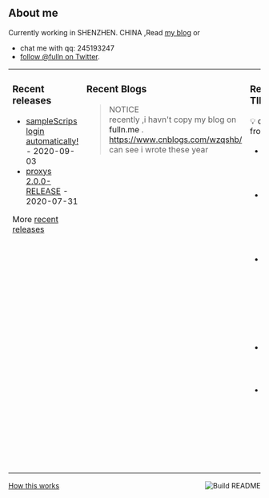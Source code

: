## About me

Currently working in SHENZHEN. CHINA ,Read [my blog](https://fulln.me) 
or 
 - chat me with qq: 245193247
 - [follow @fulln on Twitter](https://twitter.com/fulln16).
<table><tr><td valign="top">
 
 
### Recent releases

<!-- recent_releases starts -->
* [sampleScrips login automatically!](https://github.com/fulln/sampleScrips/releases/tag/shell1.0) - 2020-09-03
* [proxys 2.0.0-RELEASE](https://github.com/fulln/proxys/releases/tag/2.0.0) - 2020-07-31
<!-- recent_releases ends -->

More [recent releases](https://github.com/fulln/fulln/blob/master/releases.md)

</td><td valign="top">
  
### Recent Blogs

<!-- recent_blogs starts -->

<!-- recent_blogs ends -->

> NOTICE </br>
> recently ,i havn't copy my blog on <a>fulln.me</a> . <a>https://www.cnblogs.com/wzqshb/ </a> can see i wrote these year  
</td><td valign="top"> 

### Recent TIL
:bulb: derived from [here](https://github.com/fulln/TIL)
<!-- recent_TIL starts -->
* [5. 长按键入](https://github.com/fulln/TIL/blob/master/leetcode/easy/isLongPressedName.md) - 2020-11-17
* [合并多个sheet](https://github.com/fulln/TIL/blob/master/windows/ExcelCopy.md) - 2020-11-17
* [剑指 Offer 59 - I. 滑动窗口的最大值](https://github.com/fulln/TIL/blob/master/leetcode/easy/maxSlidingWindow.md) - 2020-11-16
* [设计有序流](https://github.com/fulln/TIL/blob/master/leetcode/easy/OrderedStream.md) - 2020-11-15
* [5603. 确定两个字符串是否接近](https://github.com/fulln/TIL/blob/master/leetcode/middle/closeStrings.md) - 2020-11-15
<!-- recent_TIL ends -->

</td></tr></table>
<a href="https://github.com/fulln/fulln/actions"><img src="https://github.com/fulln/fulln/workflows/Build%20README.md/badge.svg" align="right" alt="Build README"></a> <a href="https://simonwillison.net/2020/Jul/10/self-updating-profile-readme/">How this works</a>
